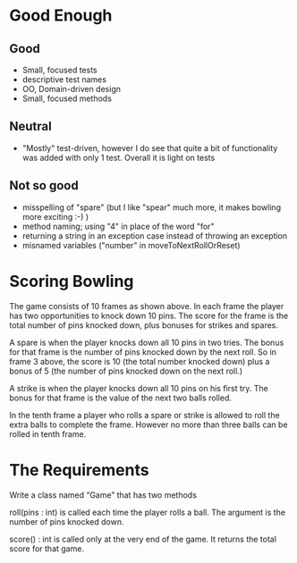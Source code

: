 # Good Enough

Good
-----
- Small, focused tests
- descriptive test names
- OO, Domain-driven design
- Small, focused methods

Neutral
-------
- "Mostly" test-driven, however I do see that quite a bit of functionality was added with only 1 test.  Overall it is light on tests


Not so good
-----------
- misspelling of "spare" (but I like "spear" much more, it makes bowling more exciting :-) )
- method naming; using "4" in place of the word "for"
- returning a string in an exception case instead of throwing an exception
- misnamed variables ("number" in moveToNextRollOrReset)


# Scoring Bowling

The game consists of 10 frames as shown above.  In each frame the player has
two opportunities to knock down 10 pins.  The score for the frame is the total
number of pins knocked down, plus bonuses for strikes and spares.

A spare is when the player knocks down all 10 pins in two tries.  The bonus for
that frame is the number of pins knocked down by the next roll.  So in frame 3
above, the score is 10 (the total number knocked down) plus a bonus of 5 (the
number of pins knocked down on the next roll.)

A strike is when the player knocks down all 10 pins on his first try.  The bonus
for that frame is the value of the next two balls rolled.

In the tenth frame a player who rolls a spare or strike is allowed to roll the extra
balls to complete the frame.  However no more than three balls can be rolled in
tenth frame.


# The Requirements

Write a class named “Game” that has two methods

roll(pins : int) is called each time the player rolls a ball.  The argument is the number of pins knocked down.

score() : int is called only at the very end of the game.  It returns the total score for that game.


